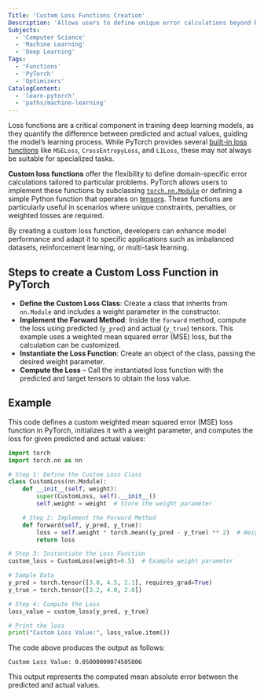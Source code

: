 ```yaml
---
Title: 'Custom Loss Functions Creation'
Description: 'Allows users to define unique error calculations beyond built-in options, enabling fine-tuned optimization for specific tasks.'
Subjects:
  - 'Computer Science'
  - 'Machine Learning'
  - 'Deep Learning'
Tags:
  - 'Functions'
  - 'PyTorch'
  - 'Optimizers'
CatalogContent:
  - 'learn-pytorch'
  - 'paths/machine-learning'
---
```


Loss functions are a critical component in training deep learning models, as they quantify the difference between predicted and actual values, guiding the model’s learning process. While PyTorch provides several [built-in loss functions](https://www.codecademy.com/resources/docs/pytorch/nn/loss-functions) like `MSELoss`, `CrossEntropyLoss`, and `L1Loss`, these may not always be suitable for specialized tasks.

**Custom loss functions** offer the flexibility to define domain-specific error calculations tailored to particular problems. PyTorch allows users to implement these functions by subclassing [`torch.nn.Module`](https://www.codecademy.com/resources/docs/pytorch/nn) or defining a simple Python function that operates on [tensors](https://www.codecademy.com/resources/docs/pytorch/tensors). These functions are particularly useful in scenarios where unique constraints, penalties, or weighted losses are required.

By creating a custom loss function, developers can enhance model performance and adapt it to specific applications such as imbalanced datasets, reinforcement learning, or multi-task learning.

## Steps to create a Custom Loss Function in PyTorch

- **Define the Custom Loss Class**: Create a class that inherits from `nn.Module` and includes a weight parameter in the constructor.
- **Implement the Forward Method**: Inside the `forward` method, compute the loss using predicted (`y_pred`) and actual (`y_true`) tensors. This example uses a weighted mean squared error (MSE) loss, but the calculation can be customized.
- **Instantiate the Loss Function**: Create an object of the class, passing the desired weight parameter.
- **Compute the Loss** – Call the instantiated loss function with the predicted and target tensors to obtain the loss value.

## Example

This code defines a custom weighted mean squared error (MSE) loss function in PyTorch, initializes it with a weight parameter, and computes the loss for given predicted and actual values:

```py
import torch
import torch.nn as nn

# Step 1: Define the Custom Loss Class
class CustomLoss(nn.Module):
    def __init__(self, weight):
        super(CustomLoss, self).__init__()
        self.weight = weight  # Store the weight parameter

    # Step 2: Implement the Forward Method
    def forward(self, y_pred, y_true):
        loss = self.weight * torch.mean((y_pred - y_true) ** 2)  # Weighted MSE loss
        return loss

# Step 3: Instantiate the Loss Function
custom_loss = CustomLoss(weight=0.5)  # Example weight parameter

# Sample Data
y_pred = torch.tensor([3.0, 4.5, 2.1], requires_grad=True)
y_true = torch.tensor([3.2, 4.0, 2.0])

# Step 4: Compute the Loss
loss_value = custom_loss(y_pred, y_true)

# Print the loss
print("Custom Loss Value:", loss_value.item())
```

The code above produces the output as follows:

```shell
Custom Loss Value: 0.05000000074505806
```

This output represents the computed mean absolute error between the predicted and actual values.
